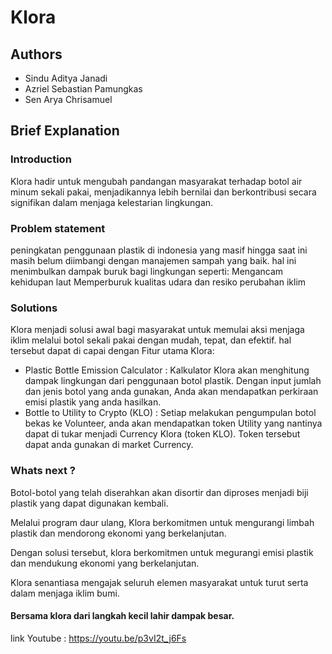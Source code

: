 # Klora


## Authors

- Sindu Aditya Janadi
- Azriel Sebastian Pamungkas
- Sen Arya Chrisamuel

## Brief Explanation
### Introduction
Klora hadir untuk mengubah pandangan masyarakat terhadap botol air minum sekali pakai, menjadikannya lebih bernilai dan berkontribusi secara signifikan dalam menjaga kelestarian lingkungan.

### Problem statement
peningkatan penggunaan plastik di indonesia yang masif hingga saat ini masih belum diimbangi dengan manajemen sampah yang baik. hal ini menimbulkan
dampak buruk bagi lingkungan seperti:
Mengancam kehidupan laut
Memperburuk kualitas udara
dan resiko perubahan iklim

### Solutions
Klora menjadi solusi awal bagi masyarakat untuk memulai aksi menjaga iklim melalui botol sekali pakai dengan mudah, tepat, dan efektif.
hal tersebut dapat di capai dengan Fitur utama Klora:
- Plastic Bottle Emission Calculator : Kalkulator Klora akan menghitung dampak lingkungan dari penggunaan botol plastik. Dengan input jumlah dan jenis botol yang anda gunakan, Anda akan mendapatkan perkiraan emisi plastik yang anda hasilkan.
- Bottle to Utility to Crypto (KLO) : Setiap melakukan pengumpulan botol bekas ke Volunteer, anda akan mendapatkan token Utility yang nantinya dapat di tukar menjadi Currency Klora (token KLO). Token tersebut dapat anda gunakan di market Currency.

### Whats next ?
Botol-botol yang telah diserahkan akan disortir dan diproses menjadi biji plastik yang dapat digunakan kembali.

Melalui program daur ulang, Klora berkomitmen untuk mengurangi limbah plastik dan mendorong ekonomi yang berkelanjutan.

Dengan solusi tersebut, klora berkomitmen untuk megurangi emisi plastik dan mendukung ekonomi yang berkelanjutan.

Klora senantiasa mengajak seluruh elemen masyarakat untuk turut serta dalam menjaga iklim bumi.

#### Bersama klora dari langkah kecil lahir dampak besar.
link Youtube : https://youtu.be/p3vI2t_j6Fs
